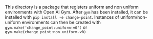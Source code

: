This directory is a package that registers uniform and non uniform 
environments with Open AI Gym. After `gym` has been installed, it can be 
installed with `pip install -e change-point`. Instances of uniform/non-uniform 
environments can then be created with 
`gym.make('change_point:uniform-v0')` or `gym.make(change_point:non_uniform-v0)`
